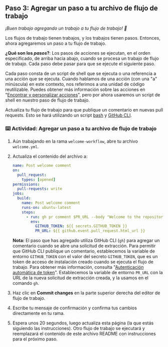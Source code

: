 ## Paso 3: Agregar un paso a tu archivo de flujo de trabajo

_¡Buen trabajo agregando un trabajo a tu flujo de trabajo! :dancer:_

Los flujos de trabajo tienen trabajos, y los trabajos tienen pasos. Entonces, ahora agregaremos un paso a tu flujo de trabajo.

**¿Qué son los _pasos_?**: Los pasos de acciones se ejecutan, en el orden especificado, de arriba hacia abajo, cuando se procesa un trabajo de flujo de trabajo. Cada paso debe pasar para que se ejecute el siguiente paso.

Cada paso consta de un script de shell que se ejecuta o una referencia a una acción que se ejecuta. Cuando hablamos de una acción (con una "a" minúscula) en este contexto, nos referimos a una unidad de código reutilizable. Puedes obtener más información sobre las acciones en "[Encontrar y personalizar acciones](https://docs.github.com/en/actions/learn-github-actions/finding-and-customizing-actions)", pero por ahora usaremos un script de shell en nuestro paso de flujo de trabajo.

Actualiza tu flujo de trabajo para que publique un comentario en nuevas pull requests. Esto se hará utilizando un script [bash](https://en.wikipedia.org/wiki/Bash_%28Unix_shell%29) y [GitHub CLI](https://cli.github.com/).



### :keyboard: Actividad: Agregar un paso a tu archivo de flujo de trabajo

1. Aún trabajando en la rama `welcome-workflow`, abre tu archivo `welcome.yml`.
2. Actualiza el contenido del archivo a:


   ```yaml copy
   name: Post welcome comment
   on:
     pull_request:
       types: [opened]
   permissions:
     pull-requests: write
   jobs:
     build:
       name: Post welcome comment
       runs-on: ubuntu-latest
       steps:
         - run: gh pr comment $PR_URL --body "Welcome to the repository!"
           env:
             GITHUB_TOKEN: ${{ secrets.GITHUB_TOKEN }}
             PR_URL: ${{ github.event.pull_request.html_url }}
   ```
   
    **Nota:** El paso que has agregado utiliza GitHub CLI (`gh`) para agregar un comentario cuando se abre una solicitud de extracción. Para permitir que GitHub CLI publique un comentario, establecemos la variable de entorno `GITHUB_TOKEN` con el valor del secreto `GITHUB_TOKEN`, que es un token de acceso de instalación creado cuando se ejecuta el flujo de trabajo. Para obtener más información, consulta "[Autenticación automática de token](https://docs.github.com/en/actions/security-guides/automatic-token-authentication)". Establecemos la variable de entorno `PR_URL` con la URL de la nueva solicitud de extracción creada, y la usamos en el comando `gh`.


1. Haz clic en **Commit changes** en la parte superior derecha del editor de flujo de trabajo.
2. Escribe tu mensaje de confirmación y confirma tus cambios directamente en tu rama.
3. Espera unos 20 segundos, luego actualiza esta página (la que estás siguiendo las instrucciones). Otro flujo de trabajo se ejecutará y reemplazará el contenido de este archivo README con instrucciones para el próximo paso.
